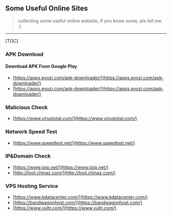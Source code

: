 ## Some Useful Online Sites

> collecting some useful online website, if you know some, pls tell me. :)

---

[TOC]

### APK Download

#### Download APK From Google Play
- [https://apps.evozi.com/apk-downloader/](https://apps.evozi.com/apk-downloader/)
- [https://apps.evozi.com/apk-downloader/](https://apps.evozi.com/apk-downloader/)

### Malicious Check
- [https://www.virustotal.com/](https://www.virustotal.com/)

### Network Speed Test
- [https://www.speedtest.net/](https://www.speedtest.net/)

### IP&Domain Check
- [https://www.ipip.net/](https://www.ipip.net/)
- [http://tool.chinaz.com/](http://tool.chinaz.com/)

### VPS Hosting Service
- [https://www.kdatacenter.com/](https://www.kdatacenter.com/)
- [https://bandwagonhost.com/](https://bandwagonhost.com/)
- [https://www.vultr.com/](https://www.vultr.com/)
